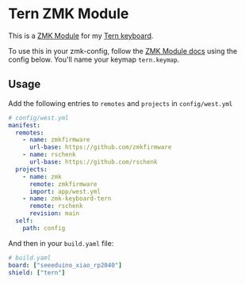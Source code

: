 # Tern ZMK Module

This is a [ZMK Module](https://zmk.dev/docs/features/modules) for my [Tern keyboard](https://github.com/rschenk/tern).

To use this in your zmk-config, follow the [ZMK Module docs](https://zmk.dev/docs/features/modules) using the config below. You'll name your keymap `tern.keymap`.

## Usage

Add the following entries to `remotes` and `projects` in `config/west.yml`

```yaml
# config/west.yml
manifest:
  remotes:
    - name: zmkfirmware
      url-base: https://github.com/zmkfirmware
    - name: rschenk
      url-base: https://github.com/rschenk
  projects:
    - name: zmk
      remote: zmkfirmware
      import: app/west.yml
    - name: zmk-keyboard-tern
      remote: rschenk
      revision: main
  self:
    path: config
```

And then in your `build.yaml` file:

```yaml
# build.yaml
board: ["seeeduino_xiao_rp2040"]
shield: ["tern"]
```
